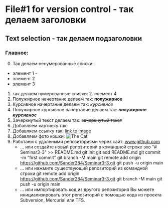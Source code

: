 # File#1 for version control - так делаем заголовки
## Text selection - так делаем подзаголовки
### Главное:
0. Так делаем ненумерованные списки: 
* элемент 1 - 
* элемент 2
* элемент 3
1. так делаем нумерованные списки:
    2. элемент 4
3. Полужирное начертание делаем так: **полужирное**
4. Курсивное начертание делаем так: *курсивное*
5. Полужирное курсивное начертание делаем так: ***полужироне курсивное***
6. Зачеркнутый текст делаем так: ~~зачеркнутый текст~~
7. Добавляем картинку так: ![<text>](./1.png) 
8. Добавляем ссылку так: [link to image](../1.png)
9. Добавляем фото кошки: ![The Cat](./2.jpg)
10. Работаем с удалеными репозиториями через сайт: www.github.com 
    * ... или создайте новый репозиторий в командной строке
    эхо "# Seminar3-3" >> README.md
    git init
    git add README.md
    git commit -m "first commit"
    git branch -M main
    git remote add origin https://github.com/Sander284/Seminar3-3.git
    git push -u origin main
    * ... или нажмите существующий репозиторий из командной строки
    git remote add origin https://github.com/Sander284/Seminar3-3.git
    git branch -M main
    git push -u origin main
    * ... или импортировать код из другого репозитория
    Вы можете инициализировать этот репозиторий с помощью кода из проекта Subversion, Mercurial или TFS.

